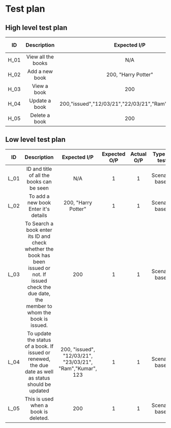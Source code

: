 # Test plan

## High level test plan
|   ID   |     Description    |       Expected I/P      | Expected O/P | Actual O/P |  Type of test  |
| :----: | :----------------: | :---------------------: | :----------: | :--------: | :------------: |
|  H_01  |  View all the books|         N/A             |  1           |   1        | Scenario based |
|  H_02  |   Add a new book   | 200, "Harry Potter"     |  1           |   1        | Scenario based |
|  H_03  |   View a book      |          200            |  1           |   1        | Scenario based |
|  H_04  |   Update a book    |200,"issued","12/03/21","22/03/21","Ram","Kumar",123 | 1 | 1 | Scenario based |
|  H_05  |   Delete a book    |          200            |   1          |      1     | Scenario based |

## Low level test plan
|   ID   |     Description    |       Expected I/P      | Expected O/P | Actual O/P |  Type of test  |
| :----: | :----------------: | :---------------------: | :----------: | :--------: | :------------: |
|  L_01  | ID and title of all the books can be seen |   N/A      |  1         |   1        | Scenario based |
|  L_02  |  To add a new book Enter it's details| 200, "Harry Potter" |    1         |    1       | Scenario based |
|  L_03  |  To Search a book enter its ID and check whether the book has been issued or not. If issued check the due date, the member to whom the book is issued. |          200            |       1      |     1      | Scenario based |
|  L_04  |  To update the status of a book. If issued or renewed, the due date as well as status should be updated | 200, "issued", "12/03/21", "23/03/21", "Ram","Kumar", 123 | 1 | 1 | Scenario based |
|  L_05  |   This is used when a book is deleted.  |          200            |       1      |      1     | Scenario based |
